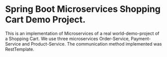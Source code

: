 # Spring Boot Microservices Shopping Cart Demo Project.

This is an implementation of Microservices of a real world-demo-project of a Shopping Cart.
We use three microservices Order-Service, Payment-Service and Product-Service.
The communication method implemented was RestTemplate.